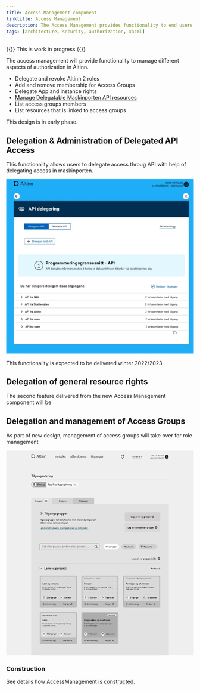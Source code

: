 ```yaml
---
title: Access Management component
linktitle: Access Management
description: The Access Management provides functionality to end users for managing groups, roles and rights 
tags: [architecture, security, authorization, xacml]
---
```


{{<notice warning>}}
This is work in progress
{{</notice>}}

The access management will provide functionality to manage different aspects of authorization in Altinn.

- Delegate and revoke Altinn 2 roles
- Add and remove membership for Access Groups
- Delegate App and instance rights
- [Manage Delegatable Maskinporten API resources](https://github.com/Altinn/altinn-authorization/issues/59)
- List access groups members
- List resources that is linked to access groups


This design is in early phase. 

## Delegation & Administration of Delegated API Access 

This functionality allows users to delegate access throug API with help of delegating access in maskinporten.

![API Delegations](apidelegations.jpg "API Delegations")

This functionality is expected to be delivered winter 2022/2023.

## Delegation of general resource rights

The second feature delivered from the new Access Management component will be 

## Delegation and management of Access Groups

As part of new design, management of access groups will take over for role management

![Access groups](accessgroups.jpg "Access groups management")

### Construction

See details how AccessManagement is [constructed](/technology/architecture/components/application/construction/altinn-platform/authorization/accessmanagment/).